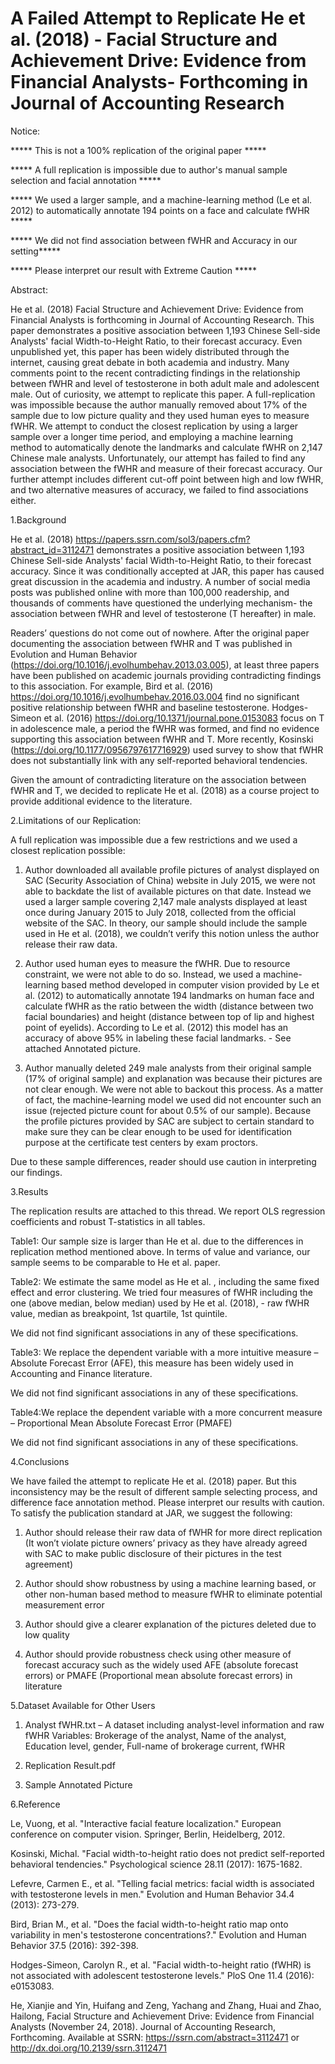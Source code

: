 # A Failed Attempt to Replicate He et al. (2018) - Facial Structure and Achievement Drive: Evidence from Financial Analysts- Forthcoming in Journal of Accounting Research

Notice:

***** This is not a 100% replication of the original paper *****

***** A full replication is impossible due to author's manual sample selection and facial annotation *****

***** We used a larger sample, and a machine-learning method (Le et al. 2012) to automatically annotate 194 points on a face and calculate fWHR *****

***** We did not find association between fWHR and Accuracy in our setting*****

***** Please interpret our result with Extreme Caution *****

Abstract:

He et al. (2018) Facial Structure and Achievement Drive: Evidence from Financial Analysts is forthcoming in Journal of Accounting Research. This paper demonstrates a positive association between 1,193 Chinese Sell-side Analysts' facial Width-to-Height Ratio, to their forecast accuracy. Even unpublished yet, this paper has been widely distributed through the internet, causing great debate in both academia and industry. Many comments point to the recent contradicting findings in the relationship between fWHR and level of testosterone in both adult male and adolescent male. Out of curiosity, we attempt to replicate this paper. A full-replication was impossible because the author manually removed about 17% of the sample due to low picture quality and they used human eyes to measure fWHR. We attempt to conduct the closest replication by using a larger sample over a longer time period, and employing a machine learning method to automatically denote the landmarks and calculate fWHR on 2,147 Chinese male analysts. Unfortunately, our attempt has failed to find any association between the fWHR and measure of their forecast accuracy. Our further attempt includes different cut-off point between high and low fWHR, and two alternative measures of accuracy, we failed to find associations either.

1.Background

He et al. (2018) https://papers.ssrn.com/sol3/papers.cfm?abstract_id=3112471 demonstrates a positive association between 1,193 Chinese Sell-side Analysts' facial Width-to-Height Ratio, to their forecast accuracy. Since it was conditionally accepted at JAR, this paper has caused great discussion in the academia and industry. A number of social media posts was published online with more than 100,000 readership, and thousands of comments have questioned the underlying mechanism- the association between fWHR and level of testosterone (T hereafter) in male.

Readers’ questions do not come out of nowhere. After the original paper documenting the association between fWHR and T was published in Evolution and Human Behavior (https://doi.org/10.1016/j.evolhumbehav.2013.03.005), at least three papers have been published on academic journals providing contradicting findings to this association. For example, Bird et al. (2016) https://doi.org/10.1016/j.evolhumbehav.2016.03.004 find no significant positive relationship between fWHR and baseline testosterone. Hodges-Simeon et al. (2016) https://doi.org/10.1371/journal.pone.0153083 focus on T in adolescence male, a period the fWHR was formed, and find no evidence supporting this association between fWHR and T. More recently, Kosinski (https://doi.org/10.1177/0956797617716929) used survey to show that fWHR does not substantially link with any self-reported behavioral tendencies.

Given the amount of contradicting literature on the association between fWHR and T, we decided to replicate He et al. (2018) as a course project to provide additional evidence to the literature.

2.Limitations of our Replication:

A full replication was impossible due a few restrictions and we used a closest replication possible:

1.	Author downloaded all available profile pictures of analyst displayed on SAC (Security Association of China) website in July 2015, we were not able to backdate the list of available pictures on that date. Instead we used a larger sample covering 2,147 male analysts displayed at least once during January 2015 to July 2018, collected from the official website of the SAC. In theory, our sample should include the sample used in He et al. (2018), we couldn’t verify this notion unless the author release their raw data.

2.	Author used human eyes to measure the fWHR. Due to resource constraint, we were not able to do so. Instead, we used a machine-learning based method developed in computer vision provided by Le et al. (2012) to automatically annotate 194 landmarks on human face and calculate fWHR as the ratio between the width (distance between two facial boundaries) and height (distance between top of lip and highest point of eyelids). According to Le et al. (2012) this model has an accuracy of above 95% in labeling these facial landmarks. - See attached Annotated picture. 

3.	Author manually deleted 249 male analysts from their original sample (17% of original sample) and explanation was because their pictures are not clear enough. We were not able to backout this process. As a matter of fact, the machine-learning model we used did not encounter such an issue (rejected picture count for about 0.5% of our sample). Because the profile pictures provided by SAC are subject to certain standard to make sure they can be clear enough to be used for identification purpose at the certificate test centers by exam proctors.

Due to these sample differences, reader should use caution in interpreting our findings.

3.Results

The replication results are attached to this thread. We report OLS regression coefficients and robust T-statistics in all tables.

Table1: Our sample size is larger than He et al. due to the differences in replication method mentioned above. In terms of value and variance, our sample seems to be comparable to He et al. paper.

Table2: We estimate the same model as He et al. , including the same fixed effect and error clustering. We tried four measures of fWHR including the one (above median, below median) used by He et al. (2018), - raw fWHR value, median as breakpoint, 1st quartile, 1st quintile.

We did not find significant associations in any of these specifications.

Table3: We replace the dependent variable with a more intuitive measure – Absolute Forecast Error (AFE), this measure has been widely used in Accounting and Finance literature.

We did not find significant associations in any of these specifications.

Table4:We replace the dependent variable with a more concurrent measure – Proportional Mean Absolute Forecast Error (PMAFE)

We did not find significant associations in any of these specifications.

4.Conclusions

We have failed the attempt to replicate He et al. (2018) paper. But this inconsistency may be the result of different sample selecting process, and difference face annotation method. Please interpret our results with caution.
To satisfy the publication standard at JAR, we suggest the following:

1.	Author should release their raw data of fWHR for more direct replication (It won’t violate picture owners’ privacy as they have already agreed with SAC to make public disclosure of their pictures in the test agreement) 

2.	Author should show robustness by using a machine learning based, or other non-human based method to measure fWHR to eliminate potential measurement error

3.	Author should give a clearer explanation of the pictures deleted due to low quality

4.	Author should provide robustness check using other measure of forecast accuracy such as the widely used AFE (absolute forecast errors) or PMAFE (Proportional mean absolute forecast errors) in literature

5.Dataset Available for Other Users

1.	Analyst fWHR.txt – A dataset including analyst-level information and raw fWHR Variables: Brokerage of the analyst, Name of the analyst, Education level, gender, Full-name of brokerage current, fWHR

2.	Replication Result.pdf

3. Sample Annotated Picture

6.Reference

Le, Vuong, et al. "Interactive facial feature localization." European conference on computer vision. Springer, Berlin, Heidelberg, 2012.

Kosinski, Michal. "Facial width-to-height ratio does not predict self-reported behavioral tendencies." Psychological science 28.11 (2017): 1675-1682.

Lefevre, Carmen E., et al. "Telling facial metrics: facial width is associated with testosterone levels in men." Evolution and Human Behavior 34.4 (2013): 273-279.

Bird, Brian M., et al. "Does the facial width-to-height ratio map onto variability in men's testosterone concentrations?." Evolution and Human Behavior 37.5 (2016): 392-398.

Hodges-Simeon, Carolyn R., et al. "Facial width-to-height ratio (fWHR) is not associated with adolescent testosterone levels." PloS One 11.4 (2016): e0153083.

He, Xianjie and Yin, Huifang and Zeng, Yachang and Zhang, Huai and Zhao, Hailong, Facial Structure and Achievement Drive: Evidence from Financial Analysts (November 24, 2018). Journal of Accounting Research, Forthcoming. Available at SSRN: https://ssrn.com/abstract=3112471 or http://dx.doi.org/10.2139/ssrn.3112471
